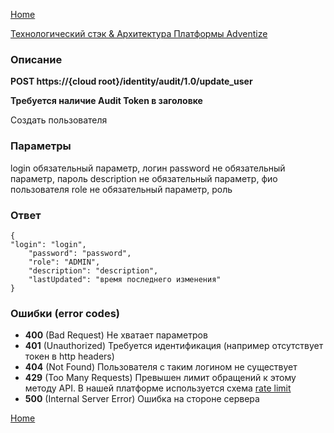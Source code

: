 [Home](../README.md)

[Технологический стэк & Архитектура Платформы Adventize](https://github.com/WiseWaveCorporationLimited/platform-architecture/blob/master/README.md)

### Описание


**POST   https://{cloud root}/identity/audit/1.0/update_user**

**Требуется наличие Audit Token в заголовке**

Создать пользователя

### Параметры

login обязательный параметр, логин
password не обязательный параметр, пароль
description не обязательный параметр, фио пользователя
role не обязательный параметр, роль

### Ответ
````
{
"login": "login",
    "password": "password",
    "role": "ADMIN",
    "description": "description",
    "lastUpdated": "время последнего изменения"
}
````
### Ошибки (error codes)

* **400** (Bad Request) Не хватает параметров
* **401** (Unauthorized) Требуется идентификация (например отсутствует токен в http headers)
* **404** (Not Found) Пользователя с таким логином не существует
* **429** (Too Many Requests) Превышен лимит обращений к этому методу API. В нашей платформе используется схема [rate limit](http://en.wikipedia.org/wiki/Rate_limiting)
* **500** (Internal Server Error) Ошибка на стороне сервера


[Home](../README.md)
